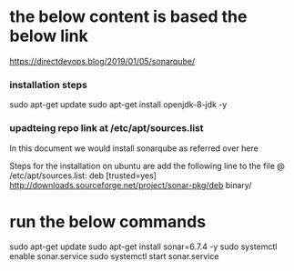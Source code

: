 # the below content is based the below link
https://directdevops.blog/2019/01/05/sonarqube/

### installation steps
sudo apt-get update
sudo apt-get install openjdk-8-jdk -y
### upadteing repo link at /etc/apt/sources.list
In this document we would install sonarqube as referred over here

Steps for the installation on ubuntu are add the following line to the file @ /etc/apt/sources.list: deb [trusted=yes] http://downloads.sourceforge.net/project/sonar-pkg/deb  binary/

###
# run the below commands
sudo apt-get update
sudo apt-get install sonar=6.7.4 -y
sudo systemctl enable sonar.service
sudo systemctl start sonar.service
